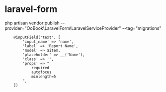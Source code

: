 # laravel-form

php artisan vendor:publish --provider="OoBook\LaravelForm\LaravelServiceProvider" --tag="migrations"

```
    @inputField('text', [
        'input_name' => 'name',
        'label' => 'Report Name',
        'model' => $item,
        'placeholder' => __('Name'),
        'class' => '',
        'props' => "
            required
            autofocus
            minlength=5
        ",
    ])
```
